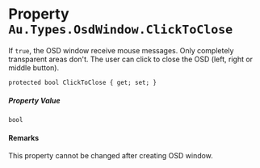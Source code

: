 # Property `Au.Types.OsdWindow.ClickToClose`

If `true`, the OSD window receive mouse messages. Only completely transparent areas don't. The user can click to close the OSD (left, right or middle button).

```
protected bool ClickToClose { get; set; }
```

##### Property Value

`bool`

#### Remarks

This property cannot be changed after creating OSD window.